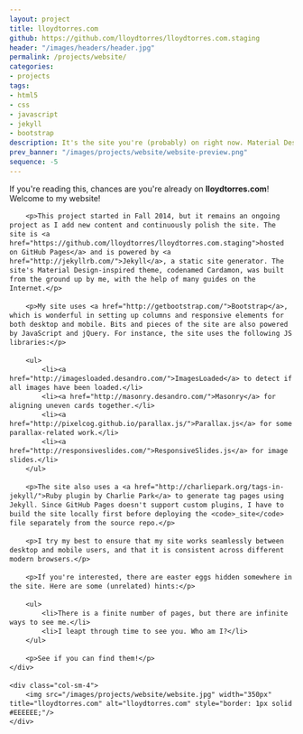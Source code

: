 ```yaml
---
layout: project
title: lloydtorres.com
github: https://github.com/lloydtorres/lloydtorres.com.staging
header: "/images/headers/header.jpg"
permalink: /projects/website/
categories:
- projects
tags:
- html5
- css
- javascript
- jekyll
- bootstrap
description: It's the site you're (probably) on right now. Material Design-inspired theme built from scratch with the help of Bootstrap.
prev_banner: "/images/projects/website/website-preview.png"
sequence: -5
---
```


<div class="row">
    <div class="col-sm-8">
        <p>If you're reading this, chances are you're already on <strong>lloydtorres.com</strong>! Welcome to my website!</p>

        <p>This project started in Fall 2014, but it remains an ongoing project as I add new content and continuously polish the site. The site is <a href="https://github.com/lloydtorres/lloydtorres.com.staging">hosted on GitHub Pages</a> and is powered by <a href="http://jekyllrb.com/">Jekyll</a>, a static site generator. The site's Material Design-inspired theme, codenamed Cardamon, was built from the ground up by me, with the help of many guides on the Internet.</p>

        <p>My site uses <a href="http://getbootstrap.com/">Bootstrap</a>, which is wonderful in setting up columns and responsive elements for both desktop and mobile. Bits and pieces of the site are also powered by JavaScript and jQuery. For instance, the site uses the following JS libraries:</p>

        <ul>
            <li><a href="http://imagesloaded.desandro.com/">ImagesLoaded</a> to detect if all images have been loaded.</li>
            <li><a href="http://masonry.desandro.com/">Masonry</a> for aligning uneven cards together.</li>
            <li><a href="http://pixelcog.github.io/parallax.js/">Parallax.js</a> for some parallax-related work.</li>
            <li><a href="http://responsiveslides.com/">ResponsiveSlides.js</a> for image slides.</li>
        </ul>

        <p>The site also uses a <a href="http://charliepark.org/tags-in-jekyll/">Ruby plugin by Charlie Park</a> to generate tag pages using Jekyll. Since GitHub Pages doesn't support custom plugins, I have to build the site locally first before deploying the <code>_site</code> file separately from the source repo.</p>

        <p>I try my best to ensure that my site works seamlessly between desktop and mobile users, and that it is consistent across different modern browsers.</p>

        <p>If you're interested, there are easter eggs hidden somewhere in the site. Here are some (unrelated) hints:</p>

        <ul>
            <li>There is a finite number of pages, but there are infinite ways to see me.</li>
            <li>I leapt through time to see you. Who am I?</li>
        </ul>

        <p>See if you can find them!</p>
    </div>

    <div class="col-sm-4">
        <img src="/images/projects/website/website.jpg" width="350px" title="lloydtorres.com" alt="lloydtorres.com" style="border: 1px solid #EEEEEE;"/>
    </div>
</div>